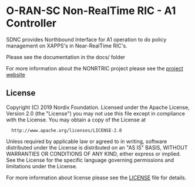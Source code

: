 # O-RAN-SC Non-RealTime RIC - A1 Controller

SDNC provides Northbound Interface for A1 operation to do policy management on XAPPS's in Near-RealTime RIC's.

Please see the documentation in the docs/ folder

For more information about the NONRTRIC project please see the [project website](https://wiki.o-ran-sc.org/display/RICNR "O-RAN-SC NONRTRIC project")

## License

Copyright (C) 2019 Nordix Foundation.
Licensed under the Apache License, Version 2.0 (the "License")
you may not use this file except in compliance with the License.
You may obtain a copy of the License at

      http://www.apache.org/licenses/LICENSE-2.0

Unless required by applicable law or agreed to in writing, software
distributed under the License is distributed on an "AS IS" BASIS,
WITHOUT WARRANTIES OR CONDITIONS OF ANY KIND, either express or implied.
See the License for the specific language governing permissions and
limitations under the License.

For more information about license please see the [LICENSE](LICENSE.txt) file for details.
